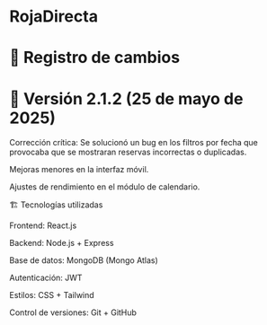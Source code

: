 # RojaDirecta

# 🐞 Registro de cambios
# 🔧 Versión 2.1.2 (25 de mayo de 2025)
Corrección crítica: Se solucionó un bug en los filtros por fecha que provocaba que se mostraran reservas incorrectas o duplicadas.

Mejoras menores en la interfaz móvil.

Ajustes de rendimiento en el módulo de calendario.

🏗️ Tecnologías utilizadas

Frontend: React.js

Backend: Node.js + Express

Base de datos: MongoDB (Mongo Atlas)

Autenticación: JWT

Estilos: CSS + Tailwind

Control de versiones: Git + GitHub
